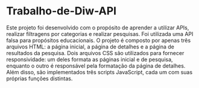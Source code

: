 # Trabalho-de-Diw-API
Este projeto foi desenvolvido com o propósito de aprender a utilizar APIs, realizar filtragens por categorias e realizar pesquisas. Foi utilizada uma API falsa para propósitos 
educacionais. O projeto é composto por apenas três arquivos HTML: a página inicial, a página de detalhes e a página de resultados da pesquisa. Dois arquivos CSS são utilizados 
para fornecer responsividade: um deles formata as páginas inicial e de pesquisa, enquanto o outro é responsável pela formatação da página de detalhes. Além disso, são 
implementados três scripts JavaScript, cada um com suas próprias funções distintas. 

